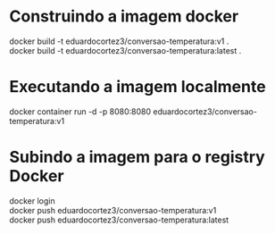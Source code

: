 # Construindo a imagem docker  
docker build -t eduardocortez3/conversao-temperatura:v1 .  
docker build -t eduardocortez3/conversao-temperatura:latest .  
  
# Executando a imagem localmente  
docker container run -d -p 8080:8080 eduardocortez3/conversao-temperatura:v1  
  
# Subindo a imagem para o registry Docker  
docker login  
docker push eduardocortez3/conversao-temperatura:v1  
docker push eduardocortez3/conversao-temperatura:latest  
